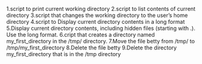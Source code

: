1.script to print current working directory
2.script to list contents of current directory
3.script that changes the working directory to the user’s home directory
4.script to Display current directory contents in a long format
5.Display current directory contents, including hidden files (starting with .). Use the long format.
6.cript that creates a directory named my_first_directory in the /tmp/ directory.
7.Move the file betty from /tmp/ to /tmp/my_first_directory
8.Delete the file betty
9.Delete the directory my_first_directory that is in the /tmp directory
